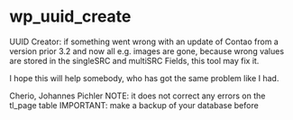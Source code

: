 wp_uuid_create
==============

UUID Creator: if something went wrong with an update of Contao from a version prior 3.2 and now all e.g. images are gone, because wrong values are stored in the singleSRC and multiSRC Fields, this tool may fix it.

I hope this will help somebody, who has got the same problem like I had.

Cherio, Johannes Pichler
NOTE: it does not correct any errors on the tl_page table
IMPORTANT: make a backup of your database before 
